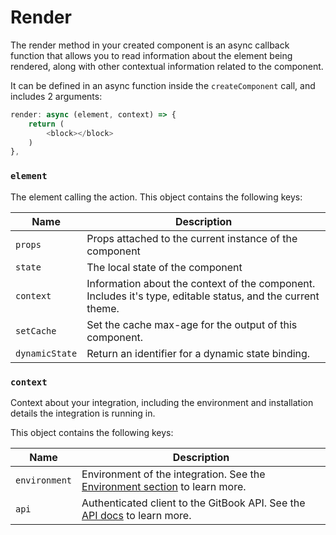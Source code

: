 # Render

The render method in your created component is an async callback function that allows you to read information about the element being rendered, along with other contextual information related to the component.

It can be defined in an async function inside the `createComponent` call, and includes 2 arguments:

```typescript
render: async (element, context) => {
    return (
        <block></block>
    )
},
```

### `element`

The element calling the action. This object contains the following keys:

| Name           | Description                                                                                                 |
| -------------- | ----------------------------------------------------------------------------------------------------------- |
| `props`        | Props attached to the current instance of the component                                                     |
| `state`        | The local state of the component                                                                            |
| `context`      | Information about the context of the component. Includes it's type, editable status, and the current theme. |
| `setCache`     | Set the cache max-age for the output of this component.                                                     |
| `dynamicState` | Return an identifier for a dynamic state binding.                                                           |

### `context`

Context about your integration, including the environment and installation details the integration is running in.

This object contains the following keys:

| Name          | Description                                                                                              |
| ------------- | -------------------------------------------------------------------------------------------------------- |
| `environment` | Environment of the integration. See the [Environment section](environment.md) to learn more.             |
| `api`         | Authenticated client to the GitBook API. See the [API docs](../../gitbook-api/reference/) to learn more. |
